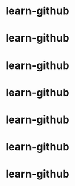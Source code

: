# learn-github
# learn-github
# learn-github
# learn-github
# learn-github
# learn-github
# learn-github
